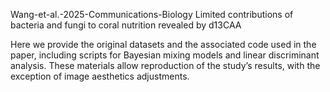 Wang-et-al.-2025-Communications-Biology
Limited contributions of bacteria and fungi to coral nutrition revealed by d13CAA

Here we provide the original datasets and the associated code used in the paper, including scripts for Bayesian mixing models and linear discriminant analysis. These materials allow reproduction of the study’s results, with the exception of image aesthetics adjustments.
